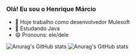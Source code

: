 ### Olá! Eu sou o Henrique Márcio

- 🔭 Hoje trabalho como desenvolvedor Mulesoft
- 🌱 Estudando Java
- 😄 Pronouns: ele/dele

![Anurag's GitHub stats](https://github-readme-stats.vercel.app/api?username=HenriqueMSH&show_icons=true&theme=radical)
![Anurag's GitHub stats](https://github-readme-stats.vercel.app/api?username=HenriqueMSH&show_icons=true&theme=radical)
